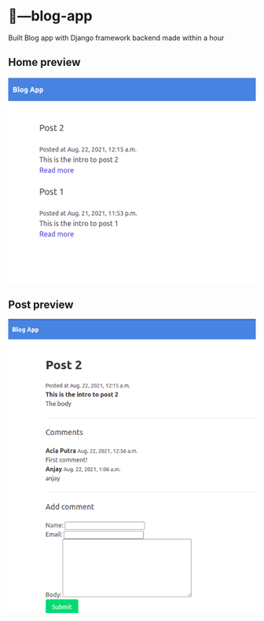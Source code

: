 # 🥽—blog-app
Built Blog app with Django framework backend made within a hour

## Home preview
![](readme/home.png)
## Post preview
![](readme/post.png)
